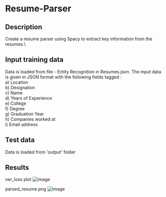 # Resume-Parser 

## Description

Create a resume parser using Spacy to extract key information from the resumes.\

## Input training data
Data is loaded from file - Entity Recognition in Resumes.json. The input data is given in JSON format with the following fields tagged :\
      a)	Location\
      b)	Designation\
      c)	Name\
      d)	Years of Experience\
      e)	College\
      f)	Degree\
      g)	Graduation Year\
      h)	Companies worked at\
      i)	Email address  

## Test data
Data is loaded from 'output' folder

## Results
ner_loss plot
![image](https://user-images.githubusercontent.com/8090224/137840083-8fe4708d-0a6d-4902-89df-16e768a5516e.png)

parsed_resume.png
![image](https://user-images.githubusercontent.com/8090224/137840093-86d8b0f2-5537-481a-8b25-231383127d87.png)
